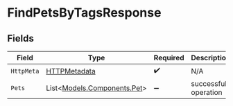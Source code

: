 # FindPetsByTagsResponse


## Fields

| Field                                                         | Type                                                          | Required                                                      | Description                                                   |
| ------------------------------------------------------------- | ------------------------------------------------------------- | ------------------------------------------------------------- | ------------------------------------------------------------- |
| `HttpMeta`                                                    | [HTTPMetadata](../../Models/Components/HTTPMetadata.md)       | :heavy_check_mark:                                            | N/A                                                           |
| `Pets`                                                        | List<[Models.Components.Pet](../../Models/Components/Pet.md)> | :heavy_minus_sign:                                            | successful operation                                          |